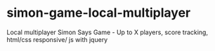 # simon-game-local-multiplayer
Local multiplayer Simon Says Game - Up to X players, score tracking, html/css responsive/ js with jquery
